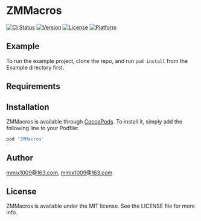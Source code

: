 # ZMMacros

[![CI Status](https://img.shields.io/travis/mmix1009@163.com/ZMMacros.svg?style=flat)](https://travis-ci.org/mmix1009@163.com/ZMMacros)
[![Version](https://img.shields.io/cocoapods/v/ZMMacros.svg?style=flat)](https://cocoapods.org/pods/ZMMacros)
[![License](https://img.shields.io/cocoapods/l/ZMMacros.svg?style=flat)](https://cocoapods.org/pods/ZMMacros)
[![Platform](https://img.shields.io/cocoapods/p/ZMMacros.svg?style=flat)](https://cocoapods.org/pods/ZMMacros)

## Example

To run the example project, clone the repo, and run `pod install` from the Example directory first.

## Requirements

## Installation

ZMMacros is available through [CocoaPods](https://cocoapods.org). To install
it, simply add the following line to your Podfile:

```ruby
pod 'ZMMacros'
```

## Author

mmix1009@163.com, mmix1009@163.com

## License

ZMMacros is available under the MIT license. See the LICENSE file for more info.
